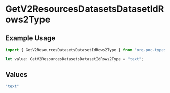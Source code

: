 # GetV2ResourcesDatasetsDatasetIdRows2Type

## Example Usage

```typescript
import { GetV2ResourcesDatasetsDatasetIdRows2Type } from "orq-poc-typescript/models/operations";

let value: GetV2ResourcesDatasetsDatasetIdRows2Type = "text";
```

## Values

```typescript
"text"
```